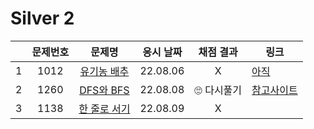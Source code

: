 # Silver 2
||문제번호|문제명|응시 날짜|채점 결과|링크|
|:-:|:--:|:--:|:---:|:---:|--|
|1|1012|[유기농 배추](./1012.js)|22.08.06|X|[아직]()|
|2|1260|[DFS와 BFS](./1260.js)|22.08.08|🙄 다시풀기|[참고사이트](https://cider.tistory.com/4)|
|3|1138|[한 줄로 서기](./1138.js)|22.08.09|X|
